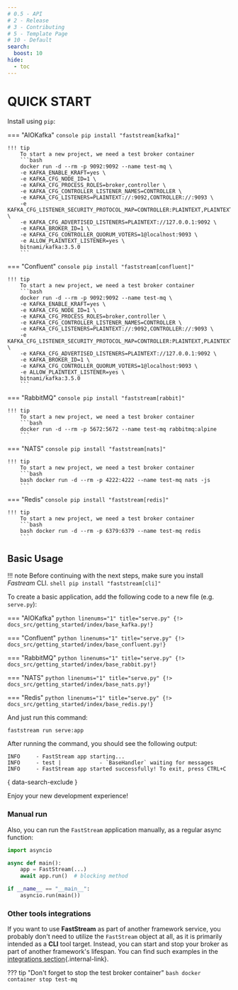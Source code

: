 ```yaml
---
# 0.5 - API
# 2 - Release
# 3 - Contributing
# 5 - Template Page
# 10 - Default
search:
  boost: 10
hide:
  - toc
---
```


# QUICK START

Install using `pip`:

=== "AIOKafka"
    ```console
    pip install "faststream[kafka]"
    ```

    !!! tip
        To start a new project, we need a test broker container
        ```bash
        docker run -d --rm -p 9092:9092 --name test-mq \
        -e KAFKA_ENABLE_KRAFT=yes \
        -e KAFKA_CFG_NODE_ID=1 \
        -e KAFKA_CFG_PROCESS_ROLES=broker,controller \
        -e KAFKA_CFG_CONTROLLER_LISTENER_NAMES=CONTROLLER \
        -e KAFKA_CFG_LISTENERS=PLAINTEXT://:9092,CONTROLLER://:9093 \
        -e KAFKA_CFG_LISTENER_SECURITY_PROTOCOL_MAP=CONTROLLER:PLAINTEXT,PLAINTEXT:PLAINTEXT \
        -e KAFKA_CFG_ADVERTISED_LISTENERS=PLAINTEXT://127.0.0.1:9092 \
        -e KAFKA_BROKER_ID=1 \
        -e KAFKA_CFG_CONTROLLER_QUORUM_VOTERS=1@localhost:9093 \
        -e ALLOW_PLAINTEXT_LISTENER=yes \
        bitnami/kafka:3.5.0
        ```

=== "Confluent"
    ```console
    pip install "faststream[confluent]"
    ```

    !!! tip
        To start a new project, we need a test broker container
        ```bash
        docker run -d --rm -p 9092:9092 --name test-mq \
        -e KAFKA_ENABLE_KRAFT=yes \
        -e KAFKA_CFG_NODE_ID=1 \
        -e KAFKA_CFG_PROCESS_ROLES=broker,controller \
        -e KAFKA_CFG_CONTROLLER_LISTENER_NAMES=CONTROLLER \
        -e KAFKA_CFG_LISTENERS=PLAINTEXT://:9092,CONTROLLER://:9093 \
        -e KAFKA_CFG_LISTENER_SECURITY_PROTOCOL_MAP=CONTROLLER:PLAINTEXT,PLAINTEXT:PLAINTEXT \
        -e KAFKA_CFG_ADVERTISED_LISTENERS=PLAINTEXT://127.0.0.1:9092 \
        -e KAFKA_BROKER_ID=1 \
        -e KAFKA_CFG_CONTROLLER_QUORUM_VOTERS=1@localhost:9093 \
        -e ALLOW_PLAINTEXT_LISTENER=yes \
        bitnami/kafka:3.5.0
        ```

=== "RabbitMQ"
    ```console
    pip install "faststream[rabbit]"
    ```

    !!! tip
        To start a new project, we need a test broker container
        ```bash
        docker run -d --rm -p 5672:5672 --name test-mq rabbitmq:alpine
        ```


=== "NATS"
    ```console
    pip install "faststream[nats]"
    ```

    !!! tip
        To start a new project, we need a test broker container
        ```bash
        bash docker run -d --rm -p 4222:4222 --name test-mq nats -js
        ```

=== "Redis"
    ```console
    pip install "faststream[redis]"
    ```

    !!! tip
        To start a new project, we need a test broker container
        ```bash
        bash docker run -d --rm -p 6379:6379 --name test-mq redis
        ```

## Basic Usage

!!! note
    Before continuing with the next steps, make sure you install *Fastream* CLI.
    ```shell
    pip install "faststream[cli]"
    ```

To create a basic application, add the following code to a new file (e.g. `serve.py`):

=== "AIOKafka"
    ```python linenums="1" title="serve.py"
    {!> docs_src/getting_started/index/base_kafka.py!}
    ```

=== "Confluent"
    ```python linenums="1" title="serve.py"
    {!> docs_src/getting_started/index/base_confluent.py!}
    ```

=== "RabbitMQ"
    ```python linenums="1" title="serve.py"
    {!> docs_src/getting_started/index/base_rabbit.py!}
    ```

=== "NATS"
    ```python linenums="1" title="serve.py"
    {!> docs_src/getting_started/index/base_nats.py!}
    ```

=== "Redis"
    ```python linenums="1" title="serve.py"
    {!> docs_src/getting_started/index/base_redis.py!}
    ```


And just run this command:

```shell
faststream run serve:app
```

After running the command, you should see the following output:

```{.shell .no-copy}
INFO     - FastStream app starting...
INFO     - test |            - `BaseHandler` waiting for messages
INFO     - FastStream app started successfully! To exit, press CTRL+C
```
{ data-search-exclude }

Enjoy your new development experience!

### Manual run

Also, you can run the `FastStream` application manually, as a regular async function:

```python
import asyncio

async def main():
    app = FastStream(...)
    await app.run()  # blocking method

if __name__ == "__main__":
    asyncio.run(main())
```

### Other tools integrations

If you want to use **FastStream** as part of another framework service, you probably don't need to utilize the `FastStream` object at all, as it is primarily intended as a **CLI** tool target. Instead, you can start and stop your broker as part of another framework's lifespan. You can find such examples in the [integrations section](./integrations/frameworks/index.md){.internal-link}.

??? tip "Don't forget to stop the test broker container"
    ```bash
    docker container stop test-mq
    ```
